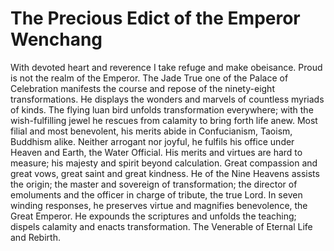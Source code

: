 # The Precious Edict of the Emperor Wenchang

With devoted heart and reverence I take refuge and make obeisance. Proud is not the realm of the Emperor. The Jade True one of the Palace of Celebration manifests the course and repose of the ninety-eight transformations. He displays the wonders and marvels of countless myriads of kinds. The flying luan bird unfolds transformation everywhere; with the wish-fulfilling jewel he rescues from calamity to bring forth life anew. Most filial and most benevolent, his merits abide in Confucianism, Taoism, Buddhism alike. Neither arrogant nor joyful, he fulfils his office under Heaven and Earth, the Water Official. His merits and virtues are hard to measure; his majesty and spirit beyond calculation. Great compassion and great vows, great saint and great kindness. He of the Nine Heavens assists the origin; the master and sovereign of transformation; the director of emoluments and the officer in charge of tribute, the true Lord. In seven winding responses, he preserves virtue and magnifies benevolence, the Great Emperor. He expounds the scriptures and unfolds the teaching; dispels calamity and enacts transformation. The Venerable of Eternal Life and Rebirth.
